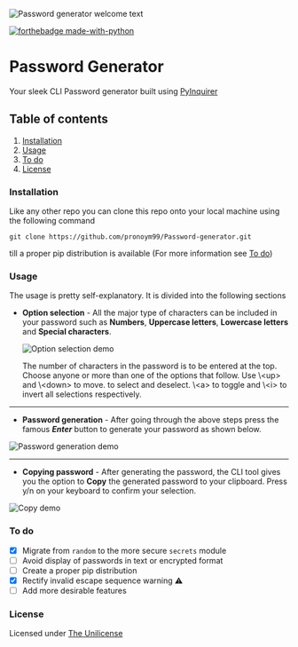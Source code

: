 ![Password generator welcome text](https://github.com/pronoym99/Password-generator/blob/master/header%20symbol.PNG)

[![forthebadge made-with-python](http://ForTheBadge.com/images/badges/made-with-python.svg)](https://www.python.org/)

# Password Generator

Your sleek CLI Password generator built using [PyInquirer](https://github.com/CITGuru/PyInquirer)

## Table of contents

1.  [Installation](https://github.com/pronoym99/Password-generator#installation)
2.  [Usage](https://github.com/pronoym99/Password-generator#usage)
3.  [To do](https://github.com/pronoym99/Password-generator#to-do)
4.  [License](https://github.com/pronoym99/Password-generator#license)

### Installation

Like any other repo you can clone this repo onto your local machine using the following command

    git clone https://github.com/pronoym99/Password-generator.git

till a proper pip distribution is available (For more information see [To do](https://github.com/pronoym99/Password-generator#to-do))

### Usage

The usage is pretty self-explanatory. It is divided into the following sections

-   **Option selection** - All the major type of characters can be included in your password such as **Numbers**, **Uppercase letters**, **Lowercase letters** and **Special characters**.

    ![Option selection demo](https://github.com/pronoym99/Password-generator/blob/master/Option%20selection.gif)

    The number of characters in the password is to be entered at the top. Choose anyone or more than one of the options that follow. Use \\&lt;up> and \\&lt;down> to move. <space> to select and deselect. \\&lt;a>  to toggle and \\&lt;i> to invert all selections respectively.    

* * *

-   **Password generation** - After going through the above steps press the famous _**Enter**_ button to generate your password as shown below.

![Password generation demo](https://github.com/pronoym99/Password-generator/blob/master/Password%20generation.gif)

* * *

-   **Copying password** - After generating the password, the CLI tool gives you the option to **Copy** the generated password to your clipboard. Press y/n on your keyboard to confirm your selection.

![Copy demo](https://github.com/pronoym99/Password-generator/blob/master/Copying%20password.gif)

### To do

-   [x] Migrate from ```random``` to the more secure ```secrets``` module
-   [ ] Avoid display of passwords in text or encrypted format
-   [ ] Create a proper pip distribution
-   [x] Rectify invalid escape sequence warning :warning:
-   [ ] Add more desirable features

### License

Licensed under [The Unilicense](https://github.com/pronoym99/Password-generator/blob/master/LICENSE)
